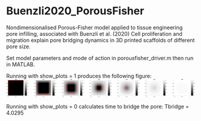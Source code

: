 # Buenzli2020_PorousFisher
Nondimensionalised Porous-Fisher model applied to tissue engineering pore infilling, associated with Buenzli et al. (2020) Cell proliferation and migration explain pore bridging dynamics in 3D printed scaffolds of different pore size.

Set model parameters and mode of action in porousfisher_driver.m then run in MATLAB.

Running with show_plots = 1 produces the following figure:
![Pore Bridging](https://github.com/prbuen/Buenzli2020_PorousFisher/blob/master/porousfisher-plots.png)

Running with show_plots = 0 calculates time to bridge the pore:
    Tbridge = 4.0295
